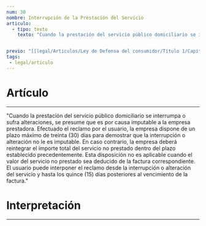 ```yaml
---
num: 30
nombre: Interrupción de la Prestación del Servicio
articulo: 
  - tipo: texto
    texto: "Cuando la prestación del servicio público domiciliario se interrumpa o sufra alteraciones, se presume que es por causa imputable a la empresa prestadora. Efectuado el reclamo por el usuario, la empresa dispone de un plazo máximo de treinta (30) días para demostrar que la interrupción o alteración no le es imputable. En caso contrario, la empresa deberá reintegrar el importe total del servicio no prestado dentro del plazo establecido precedentemente. Esta disposición no es aplicable cuando el valor del servicio no prestado sea deducido de la factura correspondiente. El usuario puede interponer el reclamo desde la interrupción o alteración del servicio y hasta los quince (15) días posteriores al vencimiento de la factura."


previo: "[[legal/Articulos/Ley de Defensa del consumidor/Título 1/Capítulo 6/Capítulo 6, Usuarios de servicios públicos domiciliarios.md|Capítulo 6, Usuarios de servicios públicos domiciliarios]]"
tags: 
 - legal/articulo
---
```

# Artículo
---
"Cuando la prestación del servicio público domiciliario se interrumpa o sufra alteraciones, se presume que es por causa imputable a la empresa prestadora. Efectuado el reclamo por el usuario, la empresa dispone de un plazo máximo de treinta (30) días para demostrar que la interrupción o alteración no le es imputable. En caso contrario, la empresa deberá reintegrar el importe total del servicio no prestado dentro del plazo establecido precedentemente. Esta disposición no es aplicable cuando el valor del servicio no prestado sea deducido de la factura correspondiente. El usuario puede interponer el reclamo desde la interrupción o alteración del servicio y hasta los quince (15) días posteriores al vencimiento de la factura."

# Interpretación
---
